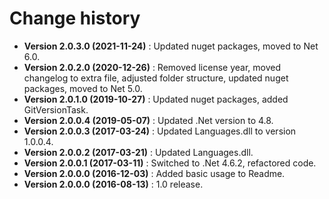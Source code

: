 # Change history

* **Version 2.0.3.0 (2021-11-24)** : Updated nuget packages, moved to Net 6.0.
* **Version 2.0.2.0 (2020-12-26)** : Removed license year, moved changelog to extra file, adjusted folder structure, updated nuget packages, moved to Net 5.0.
* **Version 2.0.1.0 (2019-10-27)** : Updated nuget packages, added GitVersionTask.
* **Version 2.0.0.4 (2019-05-07)** : Updated .Net version to 4.8.
* **Version 2.0.0.3 (2017-03-24)** : Updated Languages.dll to version 1.0.0.4.
* **Version 2.0.0.2 (2017-03-21)** : Updated Languages.dll.
* **Version 2.0.0.1 (2017-03-11)** : Switched to .Net 4.6.2, refactored code.
* **Version 2.0.0.0 (2016-12-03)** : Added basic usage to Readme.
* **Version 2.0.0.0 (2016-08-13)** : 1.0 release.